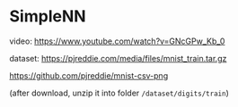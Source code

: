 # SimpleNN

video: https://www.youtube.com/watch?v=GNcGPw_Kb_0

dataset: https://pjreddie.com/media/files/mnist_train.tar.gz

https://github.com/pjreddie/mnist-csv-png

(after download, unzip it into folder `/dataset/digits/train`)
